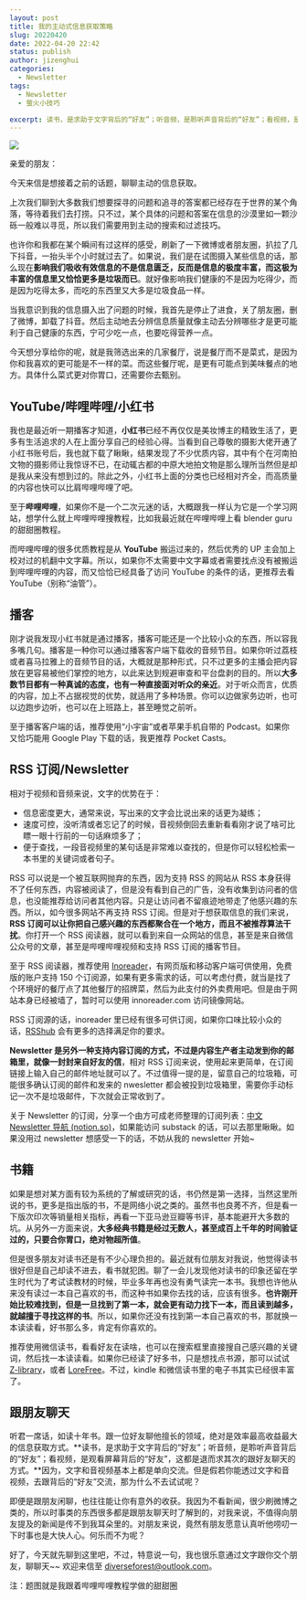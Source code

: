 ```yaml
---
layout: post
title: 我的主动式信息获取策略
slug: 20220420
date: 2022-04-20 22:42
status: publish
author: jizenghui
categories: 
  - Newsletter
tags:
  - Newsletter
  - 萤火小技巧

excerpt: 读书，是求助于文字背后的“好友”；听音频，是聆听声音背后的“好友”；看视频，是观看屏幕背后的“好友”，这都是退而求其次的跟好友聊天的方式。因为，文字和音视频基本上都是单向交流。但是假若你能透过文字和音视频，去跟背后的“好友”交流，那为什么不去试试呢？
---
```


![](https://s2.loli.net/2022/04/21/UalsGL695MWCIbe.png)

亲爱的朋友：

今天来信是想接着之前的话题，聊聊主动的信息获取。

上次我们聊到大多数我们想要探寻的问题和追寻的答案都已经存在于世界的某个角落，等待着我们去打捞。只不过，某个具体的问题和答案在信息的沙漠里如一颗沙砾一般难以寻觅，所以我们需要用到主动的搜索和过滤技巧。

也许你和我都在某个瞬间有过这样的感受，刷新了一下微博或者朋友圈，扒拉了几下抖音，一抬头半个小时就过去了。如果说，我们是在试图摄入某些信息的话，那么现在**影响我们吸收有效信息的不是信息匮乏，反而是信息的极度丰富，而这极为丰富的信息里又恰恰更多是垃圾而已**。就好像影响我们健康的不是因为吃得少，而是因为吃得太多，而吃的东西里又大多是垃圾食品一样。

当我意识到我的信息摄入出了问题的时候，我首先是停止了进食，关了朋友圈，删了微博，卸载了抖音。然后主动地去分辨信息质量就像主动去分辨哪些才是更可能利于自己健康的东西，宁可少吃一点，也要吃得营养一点。

今天想分享给你的呢，就是我筛选出来的几家餐厅，说是餐厅而不是菜式，是因为你和我喜欢的更可能是不一样的菜。而这些餐厅呢，是更有可能点到美味餐点的地方。具体什么菜式更对你胃口，还需要你去甄别。

## YouTube/哔哩哔哩/小红书

我也是最近听一期播客才知道，**小红书**已经不再仅仅是美妆博主的精致生活了，更多有生活追求的人在上面分享自己的经验心得。当看到自己尊敬的摄影大佬开通了小红书账号后，我也就下载了瞅瞅，结果发现了不少优质内容，其中有个在河南拍文物的摄影师让我惊讶不已，在动辄古都的中原大地拍文物是那么理所当然但是却是我从来没有想到过的。除此之外，小红书上面的分类也已经相对齐全，而高质量的内容也快可以比肩哔哩哔哩了吧。

至于**哔哩哔哩**，如果你不是一个二次元迷的话，大概跟我一样认为它是一个学习网站，想学什么就上哔哩哔哩搜教程，比如我最近就在哔哩哔哩上看 blender guru 的甜甜圈教程。

而哔哩哔哩的很多优质教程是从 **YouTube** 搬运过来的，然后优秀的 UP 主会加上校对过的机翻中文字幕。所以，如果你不太需要中文字幕或者需要找点没有被搬运到哔哩哔哩的内容，而又恰恰已经具备了访问 YouTube 的条件的话，更推荐去看 YouTube（别称“油管”）。

## 播客

刚才说我发现小红书就是通过播客，播客可能还是一个比较小众的东西，所以容我多嘴几句。播客是一种你可以通过播客客户端下载收的音频节目。如果你听过荔枝或者喜马拉雅上的音频节目的话，大概就是那种形式，只不过更多的主播会把内容放在更容易被他们掌控的地方，以此来达到规避审查和平台盘剥的目的。所以**大多数节目都有一种真诚的态度，也有一种直接面对听众的亲近**。对于听众而言，优质的内容，加上不占据视觉的优势，就适用了多种场景。你可以边做家务边听，也可以边跑步边听，也可以在上班路上，甚至睡觉之前听。

至于播客客户端的话，推荐使用“小宇宙”或者苹果手机自带的 Podcast。如果你又恰巧能用 Google Play 下载的话，我更推荐 Pocket Casts。

## RSS 订阅/Newsletter

相对于视频和音频来说，文字的优势在于：

- 信息密度更大，通常来说，写出来的文字会比说出来的话更为凝练；
- 速度可控，没听清或者忘记了的时候，音视频倒回去重新看看刚才说了啥可比瞟一眼十行前的一句话麻烦多了；
- 便于查找，一段音视频里的某句话是非常难以查找的，但是你可以轻松检索一本书里的关键词或者句子。

RSS 可以说是一个被互联网抛弃的东西，因为支持 RSS 的网站从 RSS 本身获得不了任何东西，内容被阅读了，但是没有看到自己的广告，没有收集到访问者的信息，也没能推荐给访问者其他内容。只是让访问者不留痕迹地带走了他感兴趣的东西。所以，如今很多网站不再支持 RSS 订阅。但是对于想获取信息的我们来说，**RSS 订阅可以让你把自己感兴趣的东西都聚合在一个地方，而且不被推荐算法干扰**。你打开一个 RSS 阅读器，就可以看到来自一众网站的信息，甚至是来自微信公众号的文章，甚至是哔哩哔哩视频和支持 RSS 订阅的播客节目。

至于 RSS 阅读器，推荐使用 [Inoreader](https://www.innoreader.com/)，有网页版和移动客户端可供使用，免费版的账户支持 150 个订阅源，如果有更多需求的话，可以考虑付费，就当是找了个环境好的餐厅点了其他餐厅的招牌菜，然后为此支付的外卖费用吧。但是由于网站本身已经被墙了，暂时可以使用 innoreader.com 访问镜像网站。

RSS 订阅源的话，inoreader 里已经有很多可供订阅，如果你口味比较小众的话，[RSShub](https://docs.rsshub.app/) 会有更多的选择满足你的要求。

**Newsletter 是另外一种支持内容订阅的方式，不过是内容生产者主动发到你的邮箱里，就像一封封来自好友的信**，相对 RSS 订阅来说，使用起来更简单，在订阅链接上输入自己的邮件地址就可以了。不过值得一提的是，留意自己的垃圾箱，可能很多确认订阅的邮件和发来的 nwesletter 都会被投到垃圾箱里，需要你手动标记一次不是垃圾邮件，下次就会正常收到了。

关于 Newsletter 的订阅，分享一个由方可成老师整理的订阅列表：[中文 Newsletter 导航 (notion.so)](https://www.notion.so/kfang/Newsletter-68ee46c0a4574f659fb8a873ead438c6)，如果能访问 substack 的话，可以去那里瞅瞅。如果没用过 newsletter 想感受一下的话，不妨从我的 newsletter 开始~

## 书籍

如果是想对某方面有较为系统的了解或研究的话，书仍然是第一选择，当然这里所说的书，更多是指出版的书，不是网络小说之类的。虽然书也良莠不齐，但是看一下版次印次等销量相关指标，再看一下亚马逊豆瓣等书评，基本能避开大多数的坑。从另外一方面来说，**大多经典书籍是经过无数人，甚至成百上千年的时间验证过的，只要合你胃口，绝对物超所值**。

但是很多朋友对读书还是有不少心理负担的。最近就有位朋友对我说，他觉得读书很好但是自己却读不进去，看书就犯困。聊了一会儿发现他对读书的印象还留在学生时代为了考试读教材的时候，毕业多年再也没有勇气读完一本书。我想也许他从来没有读过一本自己喜欢的书，而这种书如果你去找的话，应该有很多。**也许刚开始比较难找到，但是一旦找到了第一本，就会更有动力找下一本，而且读到越多，就越擅于寻找这样的书**。所以，如果你还没有找到第一本自己喜欢的书，那就换一本读读看，好书那么多，肯定有你喜欢的。

推荐使用微信读书，看看好友在读啥，也可以在搜索框里直接搜自己感兴趣的关键词，然后找一本读读看。如果你已经读了好多书，只是想找点书源，那可以试试 [Z-library](https://1lib.domains)，或者 [LoreFree](https://lorefree.com/)。不过，kindle 和微信读书里的电子书其实已经很丰富了。

## 跟朋友聊天

听君一席话，如读十年书。跟一位好友聊他擅长的领域，绝对是效率最高收益最大的信息获取方式。**读书，是求助于文字背后的“好友”；听音频，是聆听声音背后的“好友”；看视频，是观看屏幕背后的“好友”，这都是退而求其次的跟好友聊天的方式。**因为，文字和音视频基本上都是单向交流。但是假若你能透过文字和音视频，去跟背后的“好友”交流，那为什么不去试试呢？

即便是跟朋友闲聊，也往往能让你有意外的收获。我因为不看新闻，很少刷微博之类的，所以时事类的东西很多都是跟朋友聊天时了解到的，对我来说，不值得向朋友提及的新闻是传不到我耳朵里的。对朋友来说，竟然有朋友愿意认真听他唠叨一下时事也是大快人心。何乐而不为呢？

好了，今天就先聊到这里吧，不过，特意说一句，我也很乐意通过文字跟你交个朋友，聊聊天~~ 欢迎来信至 diverseforest@outlook.com。

注：题图就是我跟着哔哩哔哩教程学做的甜甜圈
